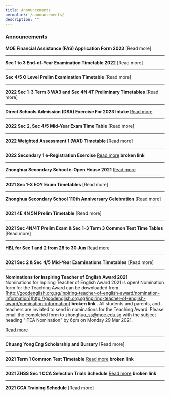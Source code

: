 ```yaml
---
title: Announcements
permalink: /announcements/
description: ""
---
```

### **Announcements**
**MOE Financial Assistance (FAS) Application Form 2023** [Read more]

-------------------------------------------------------------------------------

**Sec 1 to 3 End-of-Year Examination Timetable 2022** [Read more]

-------------------------------------------------------------------------------

**Sec 4/5 O Level Prelim Examination Timetable** [Read more]

-------------------------------------------------------------------------------

**2022 Sec 1-3 Term 3 WA3 and Sec 4N 4T Preliminary Timetables** [Read more]

-------------------------------------------------------------------------------

**Direct Schools Admission (DSA) Exercise For 2023 Intake** [Read more](https://staging.d1ph2u5puaqsvh.amplifyapp.com/admission/dsa-2023/)

-------------------------------------------------------------------------------

**2022 Sec 2, Sec 4/5 Mid-Year Exam Time Table** [Read more]

-------------------------------------------------------------------------------

**2022 Weighted Assessment 1 (WA1) Timetable** [Read more]

-------------------------------------------------------------------------------

**2022 Secondary 1 e-Registration Exercise** [Read more](https://www.zhonghuasec.moe.edu.sg/admission/2022-secondary-1-e-registration-exercise) **broken link**

-------------------------------------------------------------------------------

**Zhonghua Secondary School e-Open House 2021** [Read more](https://sites.google.com/moe.edu.sg/zhonghuasecschooleopenhouse)

-------------------------------------------------------------------------------

**2021 Sec 1-3 EOY Exam Timetables** [Read more]

-------------------------------------------------------------------------------

**Zhonghua Secondary School 110th Anniversary Celebration** [Read more]

-------------------------------------------------------------------------------

**2021 4E 4N 5N Prelim Timetable** [Read more]

-------------------------------------------------------------------------------

**2021 Sec 4N/4T Prelim Exam & Sec 1-3 Term 3 Common Test Time Tables** [Read more]

-------------------------------------------------------------------------------

**HBL for Sec 1 and 2 from 28 to 30 Jun** [Read more](https://staging.d1ph2u5puaqsvh.amplifyapp.com/announcements/hbl-sec1-and-sec2/)

-------------------------------------------------------------------------------

**2021 Sec 2 & Sec 4/5 Mid-Year Examinations Timetables** [Read more]

-------------------------------------------------------------------------------

**Nominations for Inspiring Teacher of English Award 2021** <br>
Nominations for Inpiring Teacher of English Award 2021 is open! Nomination form for the Teaching Award can be downloaded from [http://goodenglish.org.sg/inpiring-teacher-of-english-award/nomination-information](http://goodenglish.org.sg/inpiring-teacher-of-english-award/nomination-information) **broken link** . All students and parents, and teachers are inviated to send in nominations for the Teaching Award. Please email the completed form to zhonghua\_ss@moe.edu.sg with the subject heading "ITEA Nomination" by 6pm on Monday 29 Mar 2021.

[Read more](https://www.languagecouncils.sg/goodenglish/inspiring-teacher-of-english-award/nomination-information)

-------------------------------------------------------------------------------

**Chuang Yong Eng Scholarship and Bursary** [Read more]

-------------------------------------------------------------------------------

**2021 Term 1 Common Test Timetable** [Read more](https://www.zhonghuasec.moe.edu.sg/qql/slot/u706/Announcements/2021/2021%20Term%201%20Common%20Test%20Timetable%20v2.pdf) **broken link**

-------------------------------------------------------------------------------

**2021 ZHSS Sec 1 CCA Selection Trials Schedule** [Read more](https://www.zhonghuasec.moe.edu.sg/qql/slot/u706/Announcements/2021/2021%20ZHSS%20Sec%201%20CCA%20Selection%20Trials%20Schedule.pdf) **broken link**

-------------------------------------------------------------------------------

**2021 CCA Training Schedule** [Read more]